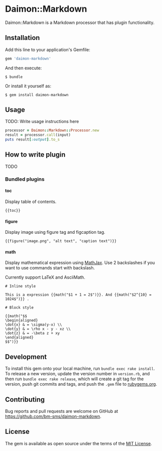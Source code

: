 # Daimon::Markdown

Daimon::Markdown is a Markdown processor that has plugin functionality.

## Installation

Add this line to your application's Gemfile:

```ruby
gem 'daimon-markdown'
```

And then execute:

    $ bundle

Or install it yourself as:

    $ gem install daimon-markdown

## Usage

TODO: Write usage instructions here

```ruby
processor = Daimon::Markdown::Processor.new
result = processor.call(input)
puts result[:output].to_s
```

## How to write plugin

TODO

### Bundled plugins

#### toc

Display table of contents.

```
{{toc}}
```

#### figure

Display image using figure tag and figcaption tag.

```
{{figure("image.png", "alt text", "caption text")}}
```

#### math

Display mathematical expression using [MathJax](https://www.mathjax.org/).
Use 2 backslashes if you want to use commands start with backslash.

Currently support LaTeX and AsciiMath.

```text
# Inline style

This is a expression {{math("$1 + 1 = 2$")}}. And {{math("$2^{10} = 1024$")}} .

# Block style

{{math("$$
\begin{aligned}
\dot{x} & = \sigma(y-x) \\
\dot{y} & = \rho x - y - xz \\
\dot{z} & = -\beta z + xy
\end{aligned}
$$")}}
```


## Development

To install this gem onto your local machine, run `bundle exec rake install`. To release a new version, update the version number in `version.rb`, and then run `bundle exec rake release`, which will create a git tag for the version, push git commits and tags, and push the `.gem` file to [rubygems.org](https://rubygems.org).

## Contributing

Bug reports and pull requests are welcome on GitHub at https://github.com/bm-sms/daimon-markdown.


## License

The gem is available as open source under the terms of the [MIT License](http://opensource.org/licenses/MIT).

